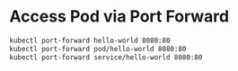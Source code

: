 # Access Pod via Port Forward
```dockerfile
kubectl port-forward hello-world 8080:80
kubectl port-forward pod/hello-world 8080:80
kubectl port-forward service/hello-world 8080:80
```